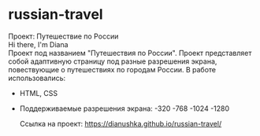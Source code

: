# russian-travel
Проект: Путешествие по России  
Hi there, I'm Diana  
Проект под названием "Путешествия по России". 
Проект представляет собой адаптивную страницу под разные разрешения экрана, повествующие о путешествиях по городам России. 
В работе использовались:  

- HTML, CSS
- 
  Поддерживаемые разрешения экрана:
  -320
  -768
  -1024
  -1280
  
  Ссылка на проект: https://dianushka.github.io/russian-travel/
